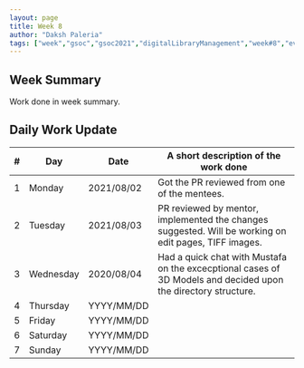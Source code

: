 ```yaml
---
layout: page
title: Week 8
author: "Daksh Paleria"
tags: ["week","gsoc","gsoc2021","digitalLibraryManagement","week#8","eval#2"]
---
```


## Week Summary

 
Work done in week summary.

## Daily Work Update

|\#|Day|Date|A short description of the work done|  
|---	|---	|---	|---	|  
|1   	| Monday 	|   2021/08/02	| Got the PR reviewed from one of the mentees. |  
|2   	| Tuesday  	|   2021/08/03	| PR reviewed by mentor, implemented the changes suggested. Will be working on edit pages, TIFF images.	|  
|3   	| Wednesday  	|  2020/08/04 	| Had a quick chat with Mustafa on the excecptional cases of 3D Models and decided upon the directory structure.  |  
|4   	| Thursday  	|   YYYY/MM/DD	|  |  
|5   	| Friday  	|   YYYY/MM/DD	|  |  
|6   	| Saturday  	|   YYYY/MM/DD	| 	|  
|7   	| Sunday  	|   YYYY/MM/DD	|  |  
